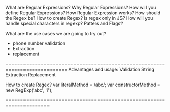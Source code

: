 What are Regular Expressions?
Why Regular Expressions?
How will you define Regular Expressions?
How Regular Expression works?
How should the Regex be?
How to create Regex?
Is regex only in JS?
How will you handle special characters in regexp?
Patters and Flags?


What are the use cases we are going to try out?
- phone number validation
- Extraction
- replacement


===========================================================================
Advantages and usage:
Validation
String Extraction
Replacement

How to create Regex?
var literalMethod = /abc/;
var constructorMethod = new RegExp('abc', 'i');





=====================================================================

